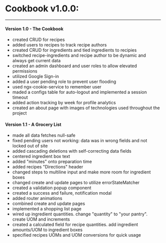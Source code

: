 # Cookbook v1.0.0:
---
#### Version 1.0 - The Cookbook
- created CRUD for recipes
- added users to recipes to track recipe authors
- created CRUD for ingredients and tied ingredients to recipies
- switched recipe-ingredients and recipe author to be dynamic and always get current data
- created an admin dashboard and user roles to allow elevated permissions
- utilized Google Sign-in
- added a user pending role to prevent user flooding
- used ngx-cookie-service to remember user
- maded a configs table for auto-logout and implemented a session timeout
- added action tracking by week for profile analytics
- created an about page with images of technologies used throughout the project

#### Version 1.1 - A Grocery List
- made all data fetches null-safe
- fixed pending users not working: data was in wrong fields and not locked out of site
- added cascading deletions with self-correcting data fields
- centered ingredient box text
- added "minutes" onto preparation time
- added recipes "Directions" header
- changed steps to multiline input and make more room for ingredient boxes
- changed create and update pages to utilize errorStateMatcher
- created a validation popup component
- created a success and failure, notification modal
- added router animations
- combined create and update pages
- implemented a shopping list page
- wired up ingredient quantities. change "quantity" to "your pantry". create UOM and increments
- created a calculated field for recipe quantities. add ingredient amounts/UOM to ingredient boxes
- specified recipes UOMs and UOM conversions for quick usage